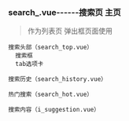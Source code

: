 <!--
 * @Author: Ledron
 * @Date: 2021-08-26 20:50:55
 * @Description: 搜索模块
-->
### search_.vue------搜索页 主页
> 作为列表页 弹出框页面使用
```angular2html
搜索头部（search_top.vue）
  搜索框
  tab选项卡

搜索历史（search_history.vue）

热门搜索（search_hot.vue）

搜索内容（i_suggestion.vue）
```

